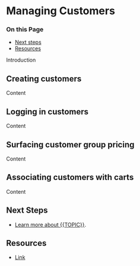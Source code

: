 # Managing Customers

<div class="otp" id="no-index">

### On this Page	
- [Next steps](#next-steps)
- [Resources](#resources)

</div>

Introduction

## Creating customers

Content

## Logging in customers

Content

## Surfacing customer group pricing

Content

## Associating customers with carts

Content

## Next Steps
* [Learn more about {{TOPIC}}]().

## Resources
* [Link]() 